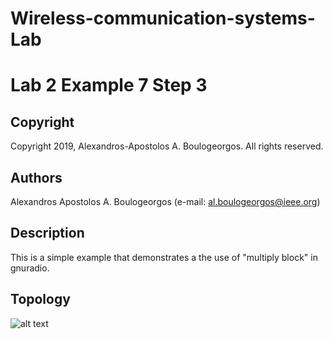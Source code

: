 # Wireless-communication-systems-Lab
# Lab 2 Example 7 Step 3

## Copyright
Copyright 2019, Alexandros-Apostolos A. Boulogeorgos. All rights reserved.

## Authors
Alexandros Apostolos A. Boulogeorgos (e-mail: al.boulogeorgos@ieee.org)

## Description 
This is a simple example that demonstrates a the use of "multiply block" in gnuradio. 

## Topology
![alt text](https://github.com/aboulogeorgos/Wireless-communication-systems-Lab/blob/master/Lab2/example7/step3/example7_3.grc.png?raw=true)
